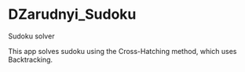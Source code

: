 # DZarudnyi_Sudoku
Sudoku solver

This app solves sudoku using the Cross-Hatching method, which uses Backtracking.
